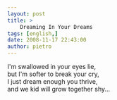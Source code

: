 ```yaml
---
layout: post
title: >
    Dreaming In Your Dreams
tags: [english,]
date: 2008-11-17 22:43:00
author: pietro
---
```

I'm swallowed in your eyes lie,<br/>but I'm softer to break your cry,<br/>I just dream enough you thrive,<br/>and we kid will grow together shy...
